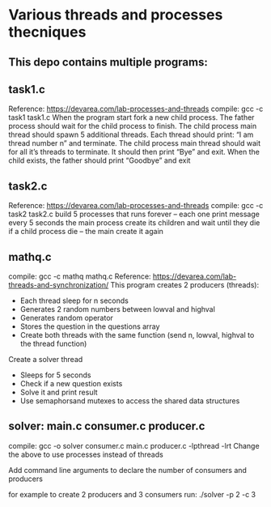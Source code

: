 # Various threads and processes thecniques
## This depo contains multiple programs:
## task1.c 
Reference: https://devarea.com/lab-processes-and-threads
compile: gcc -c task1 task1.c 
When the program start fork a new child process. The father process should wait for the child process to finish.
The child process main thread should spawn 5 additional threads.
Each thread should print: “I am thread number n” and terminate.
The child process main thread should wait for all it’s threads to terminate. It should then print “Bye” and exit.
When the child exists, the father should print “Goodbye” and exit

## task2.c
Reference: https://devarea.com/lab-processes-and-threads
compile: gcc -c task2 task2.c
build 5 processes that runs forever – each one print message every 5 seconds 
the main process create its children and wait until they die
if a child process die – the main create it again

## mathq.c
compile: gcc -c mathq mathq.c
Reference: https://devarea.com/lab-threads-and-synchronization/
This program creates 2 producers (threads):
- Each thread sleep for n seconds
- Generates 2 random numbers between lowval and highval
- Generates random operator
- Stores the question in the questions array
-  Create both threads with the same function (send n, lowval, highval to the thread function)

Create a solver thread
- Sleeps for 5 seconds
- Check if a new question exists
- Solve it and print result
- Use semaphorsand mutexes to access the shared data structures

## solver: main.c consumer.c producer.c
compile: gcc -o solver consumer.c main.c producer.c -lpthread -lrt
Change the above to use processes instead of threads

Add command line arguments to declare the number of consumers and producers

for example to create 2 producers and 3 consumers run: ./solver -p 2 -c 3
